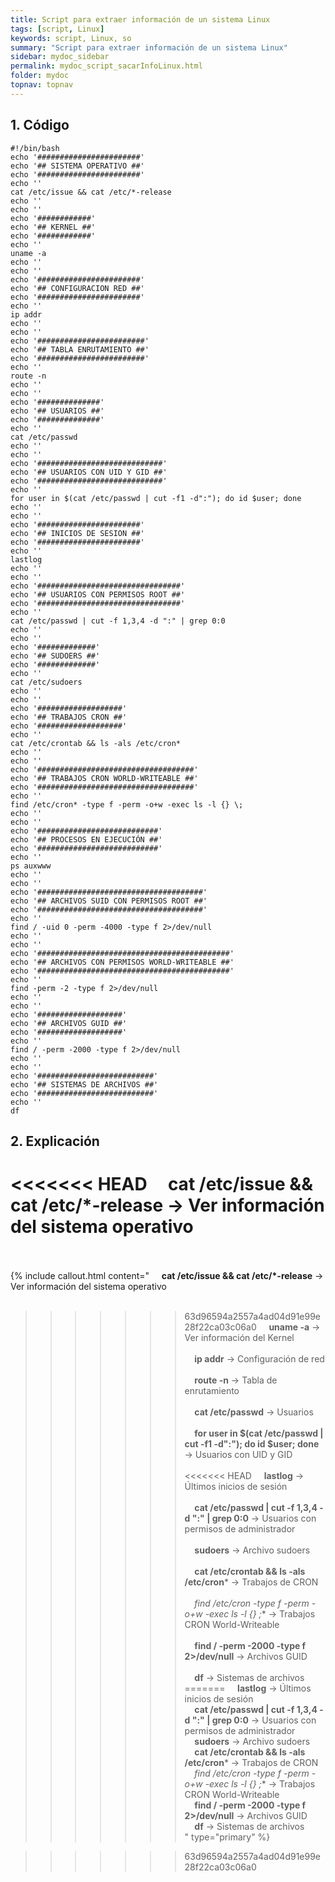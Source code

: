 ```yaml
---
title: Script para extraer información de un sistema Linux
tags: [script, Linux]
keywords: script, Linux, so
summary: "Script para extraer información de un sistema Linux"
sidebar: mydoc_sidebar
permalink: mydoc_script_sacarInfoLinux.html
folder: mydoc
topnav: topnav
---
```

## 1. Código

```shell
#!/bin/bash
echo '#######################'
echo '## SISTEMA OPERATIVO ##'
echo '#######################'
echo ''
cat /etc/issue && cat /etc/*-release
echo ''
echo ''
echo '############'
echo '## KERNEL ##'
echo '############'
echo ''
uname -a
echo ''
echo ''
echo '#######################'
echo '## CONFIGURACION RED ##'
echo '#######################'
echo ''
ip addr
echo ''
echo ''
echo '########################'
echo '## TABLA ENRUTAMIENTO ##'
echo '########################'
echo ''
route -n
echo ''
echo ''
echo '##############'
echo '## USUARIOS ##'
echo '##############'
echo ''
cat /etc/passwd
echo ''
echo ''
echo '############################'
echo '## USUARIOS CON UID Y GID ##'
echo '############################'
echo ''
for user in $(cat /etc/passwd | cut -f1 -d":"); do id $user; done
echo ''
echo ''
echo '#######################'
echo '## INICIOS DE SESION ##'
echo '#######################'
echo ''
lastlog
echo ''
echo ''
echo '################################'
echo '## USUARIOS CON PERMISOS ROOT ##'
echo '################################'
echo ''
cat /etc/passwd | cut -f 1,3,4 -d ":" | grep 0:0
echo ''
echo ''
echo '#############'
echo '## SUDOERS ##'
echo '#############'
echo ''
cat /etc/sudoers
echo ''
echo ''
echo '###################'
echo '## TRABAJOS CRON ##'
echo '###################'
echo ''
cat /etc/crontab && ls -als /etc/cron*
echo ''
echo ''
echo '###################################'
echo '## TRABAJOS CRON WORLD-WRITEABLE ##'
echo '###################################'
echo ''
find /etc/cron* -type f -perm -o+w -exec ls -l {} \;
echo ''
echo ''
echo '###########################'
echo '## PROCESOS EN EJECUCIÓN ##'
echo '###########################'
echo ''
ps auxwww
echo ''
echo ''
echo '#####################################'
echo '## ARCHIVOS SUID CON PERMISOS ROOT ##'
echo '#####################################'
echo ''
find / -uid 0 -perm -4000 -type f 2>/dev/null
echo ''
echo ''
echo '###########################################'
echo '## ARCHIVOS CON PERMISOS WORLD-WRITEABLE ##'
echo '###########################################'
echo ''
find -perm -2 -type f 2>/dev/null
echo ''
echo ''
echo '###################'
echo '## ARCHIVOS GUID ##'
echo '###################'
echo ''
find / -perm -2000 -type f 2>/dev/null
echo ''
echo ''
echo '##########################'
echo '## SISTEMAS DE ARCHIVOS ##'
echo '##########################'
echo ''
df
````

## 2. Explicación

<<<<<<< HEAD
&nbsp;&nbsp;&nbsp;&nbsp;**cat /etc/issue && cat /etc/\*-release** → Ver información del sistema operativo<br/><br/>
=======
{% include callout.html content="
&nbsp;&nbsp;&nbsp;&nbsp;**cat /etc/issue && cat /etc/*-release** → Ver información del sistema operativo<br/><br/>
>>>>>>> 63d96594a2557a4ad04d91e99e28f22ca03c06a0
&nbsp;&nbsp;&nbsp;&nbsp;**uname -a** → Ver información del Kernel<br/><br/>
&nbsp;&nbsp;&nbsp;&nbsp;**ip addr** → Configuración de red<br/><br/>
&nbsp;&nbsp;&nbsp;&nbsp;**route -n** → Tabla de enrutamiento<br/><br/>
&nbsp;&nbsp;&nbsp;&nbsp;**cat /etc/passwd** → Usuarios<br/><br/>
&nbsp;&nbsp;&nbsp;&nbsp;**for user in $(cat /etc/passwd | cut -f1 -d":"); do id $user; done** → Usuarios con UID y GID<br/><br/>
<<<<<<< HEAD
&nbsp;&nbsp;&nbsp;&nbsp;**lastlog** → Últimos inicios de sesión<br/><br/>
&nbsp;&nbsp;&nbsp;&nbsp;**cat /etc/passwd | cut -f 1,3,4 -d ":" | grep 0:0** → Usuarios con permisos de administrador<br/><br/>
&nbsp;&nbsp;&nbsp;&nbsp;**sudoers** → Archivo sudoers<br/><br/>
&nbsp;&nbsp;&nbsp;&nbsp;**cat /etc/crontab && ls -als /etc/cron*** → Trabajos de CRON<br/><br/>
&nbsp;&nbsp;&nbsp;&nbsp;**find /etc/cron* -type f -perm -o+w -exec ls -l {} \;** → Trabajos CRON World-Writeable<br/><br/>
&nbsp;&nbsp;&nbsp;&nbsp;**find / -perm -2000 -type f 2>/dev/null** → Archivos GUID<br/><br/>
&nbsp;&nbsp;&nbsp;&nbsp;**df** → Sistemas de archivos<br/>
=======
&nbsp;&nbsp;&nbsp;&nbsp;**lastlog** → Últimos inicios de sesión<br/>
&nbsp;&nbsp;&nbsp;&nbsp;**cat /etc/passwd | cut -f 1,3,4 -d ":" | grep 0:0** → Usuarios con permisos de administrador<br/>
&nbsp;&nbsp;&nbsp;&nbsp;**sudoers** → Archivo sudoers<br/>
&nbsp;&nbsp;&nbsp;&nbsp;**cat /etc/crontab && ls -als /etc/cron*** → Trabajos de CRON<br/>
&nbsp;&nbsp;&nbsp;&nbsp;**find /etc/cron* -type f -perm -o+w -exec ls -l {} \;** → Trabajos CRON World-Writeable<br/>
&nbsp;&nbsp;&nbsp;&nbsp;**find / -perm -2000 -type f 2>/dev/null** → Archivos GUID<br/>
&nbsp;&nbsp;&nbsp;&nbsp;**df** → Sistemas de archivos<br/>
" type="primary" %}

>>>>>>> 63d96594a2557a4ad04d91e99e28f22ca03c06a0
